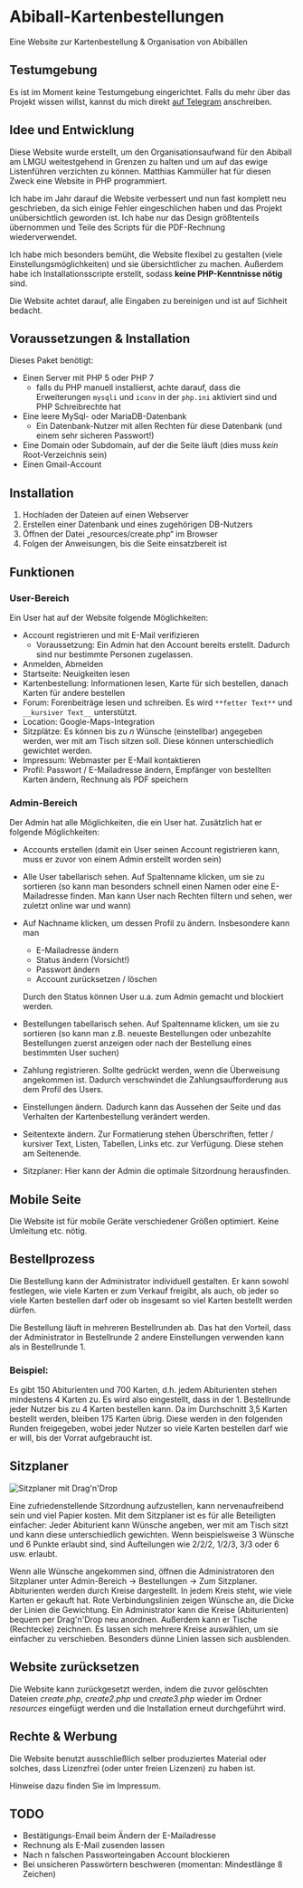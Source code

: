 # Abiball-Kartenbestellungen
Eine Website zur Kartenbestellung & Organisation von Abibällen

## Testumgebung

Es ist im Moment keine Testumgebung eingerichtet. Falls du mehr über das Projekt wissen willst, kannst du mich direkt [auf Telegram](https://t.me/joinchat/AAAAAEF9Ddvu9ancJ730zA) anschreiben.

## Idee und Entwicklung

Diese Website wurde erstellt, um den Organisationsaufwand für den Abiball am LMGU weitestgehend in Grenzen zu halten
und um auf das ewige Listenführen verzichten zu können. Matthias Kammüller hat für diesen Zweck eine Website in PHP programmiert.

Ich habe im Jahr darauf die Website verbessert und nun fast komplett neu geschrieben, da sich einige Fehler eingeschlichen haben und das Projekt unübersichtlich geworden ist. Ich habe nur das Design größtenteils übernommen und Teile des Scripts für die PDF-Rechnung wiederverwendet.

Ich habe mich besonders bemüht, die Website flexibel zu gestalten (viele Einstellungsmöglichkeiten) und sie übersichtlicher zu machen. Außerdem habe ich Installationsscripte erstellt, sodass **keine PHP-Kenntnisse nötig** sind.

Die Website achtet darauf, alle Eingaben zu bereinigen und ist auf Sichheit bedacht.

## Voraussetzungen & Installation

Dieses Paket benötigt:

 - Einen Server mit PHP 5 oder PHP 7
    - falls du PHP manuell installierst, achte darauf, dass die Erweiterungen `mysqli` und `iconv` in der `php.ini` aktiviert sind und PHP Schreibrechte hat
 - Eine leere MySql- oder MariaDB-Datenbank
    - Ein Datenbank-Nutzer mit allen Rechten für diese Datenbank (und einem sehr sicheren Passwort!)
 - Eine Domain oder Subdomain, auf der die Seite läuft (dies muss _kein_ Root-Verzeichnis sein)
 - Einen Gmail-Account

## Installation

 1. Hochladen der Dateien auf einen Webserver
 2. Erstellen einer Datenbank und eines zugehörigen DB-Nutzers
 3. Öffnen der Datei „resources/create.php“ im Browser
 4. Folgen der Anweisungen, bis die Seite einsatzbereit ist

## Funktionen

### User-Bereich

Ein User hat auf der Website folgende Möglichkeiten:

 - Account registrieren und mit E-Mail verifizieren
   - Voraussetzung: Ein Admin hat den Account bereits erstellt. Dadurch sind nur bestimmte Personen zugelassen.
 - Anmelden, Abmelden
 - Startseite: Neuigkeiten lesen
 - Kartenbestellung: Informationen lesen, Karte für sich bestellen, danach Karten für andere bestellen
 - Forum: Forenbeiträge lesen und schreiben. Es wird `**fetter Text**` und `__kursiver Text__` unterstützt.
 - Location: Google-Maps-Integration
 - Sitzplätze: Es können bis zu _n_ Wünsche (einstellbar) angegeben werden, wer mit am Tisch sitzen soll. Diese können unterschiedlich gewichtet werden.
 - Impressum: Webmaster per E-Mail kontaktieren
 - Profil: Passwort / E-Mailadresse ändern, Empfänger von bestellten Karten ändern, Rechnung als PDF speichern

### Admin-Bereich

Der Admin hat alle Möglichkeiten, die ein User hat. Zusätzlich hat er folgende Möglichkeiten:

* Accounts erstellen (damit ein User seinen Account registrieren kann, muss er zuvor von einem Admin erstellt worden sein)
* Alle User tabellarisch sehen. Auf Spaltenname klicken, um sie zu sortieren (so kann man besonders schnell einen Namen oder eine E-Mailadresse finden. Man kann User nach Rechten filtern und sehen, wer zuletzt online war und wann)
* Auf Nachname klicken, um dessen Profil zu ändern. Insbesondere kann man

  * E-Mailadresse ändern
  * Status ändern (Vorsicht!)
  * Passwort ändern
  * Account zurücksetzen / löschen

  Durch den Status können User u.a. zum Admin gemacht und blockiert werden.
* Bestellungen tabellarisch sehen. Auf Spaltenname klicken, um sie zu sortieren (so kann man z.B. neueste Bestellungen oder unbezahlte Bestellungen zuerst anzeigen oder nach der Bestellung eines bestimmten User suchen)
* Zahlung registrieren. Sollte gedrückt werden, wenn die Überweisung angekommen ist. Dadurch verschwindet die Zahlungsaufforderung aus dem Profil des Users.
* Einstellungen ändern. Dadurch kann das Aussehen der Seite und das Verhalten der Kartenbestellung verändert werden.
* Seitentexte ändern. Zur Formatierung stehen Überschriften, fetter / kursiver Text, Listen, Tabellen, Links etc. zur Verfügung. Diese stehen am Seitenende.
* Sitzplaner: Hier kann der Admin die optimale Sitzordnung herausfinden.

## Mobile Seite
Die Website ist für mobile Geräte verschiedener Größen optimiert. Keine Umleitung etc. nötig.

## Bestellprozess
Die Bestellung kann der Administrator individuell gestalten. Er kann sowohl festlegen, wie viele Karten er zum Verkauf freigibt, als auch, ob jeder so viele Karten bestellen darf oder ob insgesamt so viel Karten bestellt werden dürfen.

Die Bestellung läuft in mehreren Bestellrunden ab. Das hat den Vorteil, dass der Administrator in Bestellrunde 2 andere Einstellungen verwenden kann als in Bestellrunde 1.

### Beispiel:
Es gibt 150 Abiturienten und 700 Karten, d.h. jedem Abiturienten stehen mindestens 4 Karten zu. Es wird also eingestellt, dass in der 1. Bestellrunde jeder Nutzer bis zu 4 Karten bestellen kann. Da im Durchschnitt 3,5 Karten bestellt werden, bleiben 175 Karten übrig. Diese werden in den folgenden Runden freigegeben, wobei jeder Nutzer so viele Karten bestellen darf wie er will, bis der Vorrat aufgebraucht ist.

## Sitzplaner
![Sitzplaner mit Drag'n'Drop](http://fs5.directupload.net/images/170327/8ji8c9ld.png)

Eine zufriedenstellende Sitzordnung aufzustellen, kann nervenaufreibend sein und viel Papier kosten. Mit dem Sitzplaner ist es für alle Beteiligten einfacher: Jeder Abiturient kann Wünsche angeben, wer mit am Tisch sitzt und kann diese unterschiedlich gewichten. Wenn beispielsweise 3 Wünsche und 6 Punkte erlaubt sind, sind Aufteilungen wie 2/2/2, 1/2/3, 3/3 oder 6 usw. erlaubt.

Wenn alle Wünsche angekommen sind, öffnen die Administratoren den Sitzplaner unter Admin-Bereich -> Bestellungen -> Zum Sitzplaner. Abiturienten werden durch Kreise dargestellt. In jedem Kreis steht, wie viele Karten er gekauft hat. Rote Verbindungslinien zeigen Wünsche an, die Dicke der Linien die Gewichtung. Ein Administrator kann die Kreise (Abiturienten) bequem per Drag'n'Drop neu anordnen. Außerdem kann er Tische (Rechtecke) zeichnen. Es lassen sich mehrere Kreise auswählen, um sie einfacher zu verschieben. Besonders dünne Linien lassen sich ausblenden.

## Website zurücksetzen

Die Website kann zurückgesetzt werden, indem die zuvor gelöschten Dateien _create.php_, _create2.php_ und _create3.php_ wieder im Ordner _resources_ eingefügt werden und die Installation erneut durchgeführt wird.

## Rechte & Werbung
Die Website benutzt ausschließlich selber produziertes Material oder solches, dass Lizenzfrei (oder unter freien Lizenzen) zu haben ist.

Hinweise dazu finden Sie im Impressum.

## TODO

*   Bestätigungs-Email beim Ändern der E-Mailadresse
*   Rechnung als E-Mail zusenden lassen
*   Nach n falschen Passworteingaben Account blockieren
*   Bei unsicheren Passwörtern beschweren (momentan: Mindestlänge 8 Zeichen)
